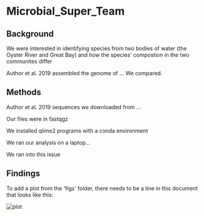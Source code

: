 # Microbial_Super_Team


## Background

We were interested in identifying species from two bodies of water (the Oyster River and Great Bay) and how the species' compostion in the two communites differ 

Author et al. 2019 assembled the genome of ... We compared.

## Methods

Author et al. 2019 sequences we downloaded from ...

Our files were in fastqgz

We installed qiime2 programs with a conda environment

We ran our analysis on a laptop...

We ran into this issue

## Findings

To add a plot from the 'figs' folder, there needs to be a line in this document that looks like this:

![plot](figures/plotfile.png)
